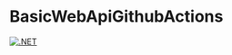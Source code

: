 # BasicWebApiGithubActions

[![.NET](https://github.com/mirzaevolution/BasicWebApiGithubActions/actions/workflows/basic-dotnet.yml/badge.svg?branch=master)](https://github.com/mirzaevolution/BasicWebApiGithubActions/actions/workflows/basic-dotnet.yml)
